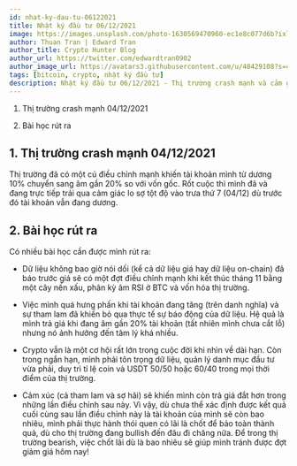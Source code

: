 ```yaml
---
id: nhat-ky-dau-tu-06122021
title: Nhật ký đầu tư 06/12/2021
image: https://images.unsplash.com/photo-1630569470960-ec1e8c077d6b?ixlib=rb-1.2.1&ixid=MnwxMjA3fDB8MHxwaG90by1wYWdlfHx8fGVufDB8fHx8&auto=format&fit=crop&w=872&q=80
author: Thuan Tran | Edward Tran
author_title: Crypto Hunter Blog
author_url: https://twitter.com/edwardtran0902
author_image_url: https://avatars3.githubusercontent.com/u/48429108?s=400&u=7b406ca007c3297cb08b14247ee8cba58aaf8451&v=4
tags: [bitcoin, crypto, nhật ký đầu tư]
description: Nhật ký đầu tư 06/12/2021 - Thị trường crash mạnh và cảm giác tài khoản đang dương sang âm
---
```


1. Thị trường crash mạnh 04/12/2021

2. Bài học rút ra

<!--truncate-->

## 1. Thị trường crash mạnh 04/12/2021

Thị trường đã có một cú điều chỉnh mạnh khiến tài khoản mình từ dương 10% chuyển sang âm gần 20% so với vốn gốc. Rốt cuộc thì mình đã và đang trực tiếp trải qua cảm giác lo sợ tột độ vào trưa thứ 7 (04/12) dù trước đó tài khoản vẫn đang dương.

## 2. Bài học rút ra

Có nhiều bài học cần được mình rút ra:

- Dữ liệu không bao giờ nói dối (kể cả dữ liệu giá hay dữ liệu on-chain) đã báo trước giá sẽ có một đợt điều chỉnh mạnh khi kết thúc tháng 11 bằng một cây nến xấu, phân kỳ âm RSI ở BTC và vốn hóa thị trường.

- Việc mình quá hưng phấn khi tài khoản đang tăng (trên danh nghĩa) và sự tham lam đã khiến bỏ qua thực tế sự báo động của dữ liệu. Hệ quả là mình trả giá khi đang âm gần 20% tài khoản (tất nhiên mình chưa cắt lỗ) nhưng nó ảnh hưởng đến tâm lý khá nhiều.

- Crypto vẫn là một cơ hội rất lớn trong cuộc đời khi nhìn về dài hạn. Còn trong ngắn hạn, mình phải tôn trọng dữ liệu, quản lý danh mục đầu tư vừa phải, duy trì tỉ lệ coin và USDT 50/50 hoặc 60/40 trong mọi thời điểm của thị trường.

- Cảm xúc (cả tham lam và sợ hãi) sẽ khiến mình còn trả giá đắt hơn trong những lần điều chỉnh sau này. Vì vậy, dù chưa thể xác định được kết quả cuối cùng sau lần điều chỉnh này là tài khoản của mình sẽ còn bao nhiêu, mình phải thực hành thói quen có lãi là chốt để bảo toàn thành quả, dù cho thị trường đang bullish đến đâu đi chăng nữa. Để trong thị trường bearish, việc chốt lãi dù là bao nhiêu sẽ giúp mình tránh được đợt giảm giá hôm nay!

